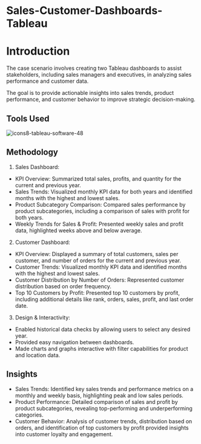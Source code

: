 # Sales-Customer-Dashboards-Tableau


# Introduction

The case scenario involves creating two Tableau dashboards to assist stakeholders, including sales managers and executives, in analyzing sales performance and customer data. 

The goal is to provide actionable insights into sales trends, product performance, and customer behavior to improve strategic decision-making.


## Tools Used

![icons8-tableau-software-48](https://github.com/user-attachments/assets/532e5a57-bbe2-4da3-b518-c2624b72e382)


## Methodology

1. Sales Dashboard:

- KPI Overview: Summarized total sales, profits, and quantity for the current and previous year.
- Sales Trends: Visualized monthly KPI data for both years and identified months with the highest and lowest sales.
- Product Subcategory Comparison: Compared sales performance by product subcategories, including a comparison of sales with profit for both years.
- Weekly Trends for Sales & Profit: Presented weekly sales and profit data, highlighted weeks above and below average.

2. Customer Dashboard:

- KPI Overview: Displayed a summary of total customers, sales per customer, and number of orders for the current and previous year.
- Customer Trends: Visualized monthly KPI data and identified months with the highest and lowest sales.
- Customer Distribution by Number of Orders: Represented customer distribution based on order frequency.
- Top 10 Customers by Profit: Presented top 10 customers by profit, including additional details like rank, orders, sales, profit, and last order date.

3. Design & Interactivity:

- Enabled historical data checks by allowing users to select any desired year.
- Provided easy navigation between dashboards.
- Made charts and graphs interactive with filter capabilities for product and location data.






## Insights

- Sales Trends: Identified key sales trends and performance metrics on a monthly and weekly basis, highlighting peak and low sales periods.
- Product Performance: Detailed comparison of sales and profit by product subcategories, revealing top-performing and underperforming categories.
- Customer Behavior: Analysis of customer trends, distribution based on orders, and identification of top customers by profit provided insights into customer loyalty and engagement.


